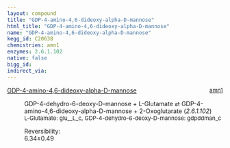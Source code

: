 ```yaml
---
layout: compound
title: "GDP-4-amino-4,6-dideoxy-alpha-D-mannose"
html_title: "GDP-4-amino-4,6-dideoxy-alpha-D-mannose"
name: "GDP-4-amino-4,6-dideoxy-alpha-D-mannose"
kegg_id: C20638
chemistries: amn1
enzymes: 2.6.1.102
native: false
bigg_id:
indirect_via:
---
```

<dl><dt class='rs-product'><a href='{{ site.url }}{{ site.baseurl }}/compounds/C20638' class='link-dark' data-bs-toggle='tooltip' data-bs-html='true' data-bs-title='KEGG: C20638'>GDP-4-amino-4,6-dideoxy-alpha-D-mannose</a><span style='float: right; max-width: 40%'><a href='{{ site.url }}{{ site.baseurl }}/chemistries/amn1' class='link-dark opacity-50' style='font-size: small; word-wrap: anywhere;'>amn1</a></span></dt><dd><p>GDP-4-dehydro-6-deoxy-D-mannose + L-Glutamate &#8644; GDP-4-amino-4,6-dideoxy-alpha-D-mannose + 2-Oxoglutarate (<i>2.6.1.102</i>)<br /><span style='font-size: small;'><span data-bs-toggle='tooltip' data-bs-html='true' data-bs-title='KEGG: C00025'>L-Glutamate</span>: glu__L_c, <span data-bs-toggle='tooltip' data-bs-html='true' data-bs-title='KEGG: C01222'>GDP-4-dehydro-6-deoxy-D-mannose</span>: gdpddman_c</span><br /><div class="reversibility_info">Reversibility: <div class="progress"><div class="progress-bar bg-success" role="progressbar" style="width: 0%" aria-valuenow="0" aria-valuemin="0" aria-valuemax="100"></div></div><span>6.34&plusmn;0.49</span><div class="progress"><div class="progress-bar bg-danger" role="progressbar" style="width: 63.41%" aria-valuenow="6.341374576754515" aria-valuemin="0" aria-valuemax="10"></div><div class="progress-bar bg-warning" role="progressbar" style="width: 4.89%" aria-valuenow="6.341374576754515" aria-valuemin="0" aria-valuemax="10"></div></div></div></p><dl></dl></dd></dl>
